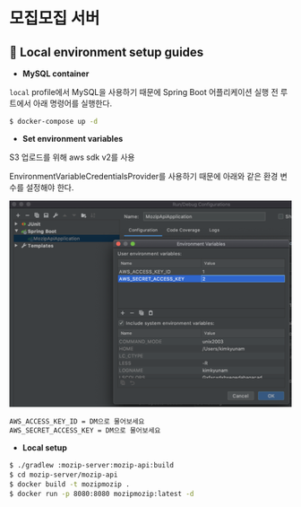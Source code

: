 # 모집모집 서버

## :whale: Local environment setup guides

- **MySQL container**

`local` profile에서 MySQL을 사용하기 때문에 Spring Boot 어플리케이션 실행 전 루트에서 아래 명령어를 실행한다.

```bash
$ docker-compose up -d
```

- **Set environment variables**

S3 업로드를 위해 aws sdk v2를 사용
 
 EnvironmentVariableCredentialsProvider를 사용하기 때문에 아래와 같은 환경 변수를 설정해야 한다.

![IntelliJ environment variables 설정](../../images/env.png)

```bash
AWS_ACCESS_KEY_ID = DM으로 물어보세요
AWS_SECRET_ACCESS_KEY = DM으로 물어보세요
```

- **Local setup**

```bash
$ ./gradlew :mozip-server:mozip-api:build
$ cd mozip-server/mozip-api
$ docker build -t mozipmozip .
$ docker run -p 8080:8080 mozipmozip:latest -d
```
